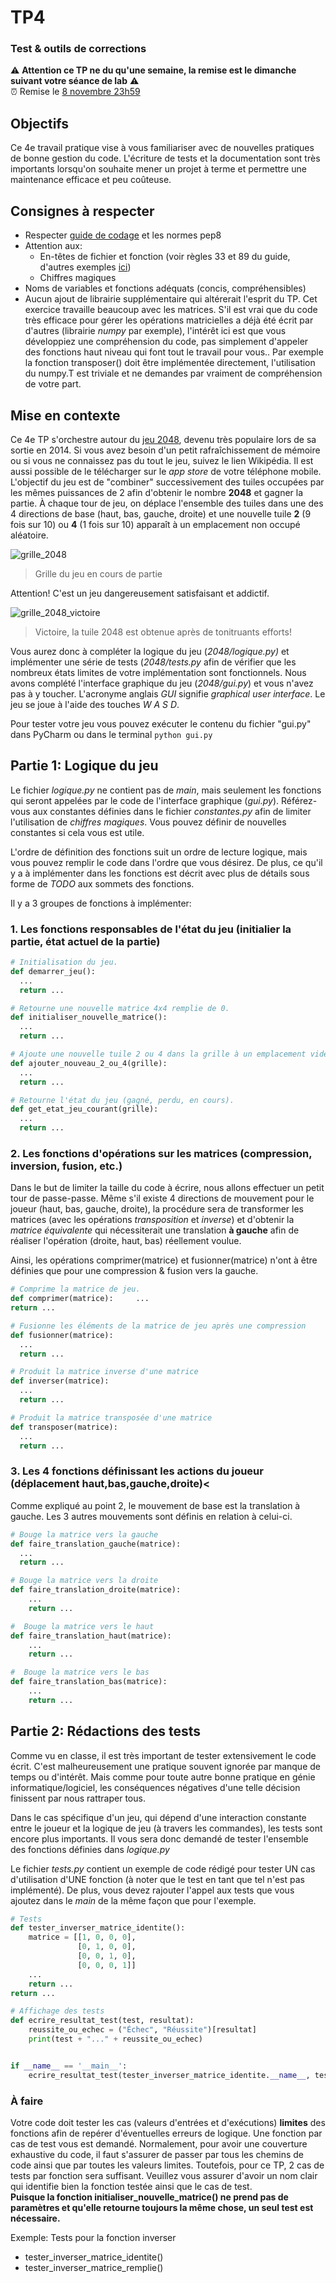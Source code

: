 # TP4
### Test & outils de corrections
:warning: **Attention ce TP ne du qu'une semaine, la remise est le dimanche suivant votre séance de lab** :warning:  
:alarm_clock: Remise le [8 novembre 23h59](https://www.timeanddate.com/countdown/generic?iso=2020118T235959&p0=165&msg=Remise+TP4&font=cursive)
## Objectifs
Ce 4e travail pratique vise à vous familiariser avec de nouvelles pratiques de bonne gestion du code. L'écriture de tests et la documentation sont très importants lorsqu'on souhaite mener un projet à terme et permettre une maintenance efficace et peu coûteuse.
## Consignes à respecter
- Respecter [guide de codage](https://github.com/INF1007-Gabarits/Guide-codage-python) et les normes pep8
- Attention aux:
  - En-têtes de fichier et fonction (voir règles 33 et 89 du guide, d'autres exemples [ici](https://www.datacamp.com/community/tutorials/docstrings-python))
  - Chiffres magiques
- Noms de variables et fonctions adéquats (concis, compréhensibles)
- Aucun ajout de librairie supplémentaire qui altérerait l'esprit du TP. Cet exercice travaille beaucoup avec les matrices. S'il est vrai que du code très efficace pour gérer les opérations matricielles a déjà été écrit par d'autres (librairie *numpy* par exemple), l'intérêt ici est que vous développiez une compréhension du code, pas simplement d'appeler des fonctions haut niveau qui font tout le travail pour vous.. Par exemple la fonction transposer() doit être implémentée directement, l'utilisation du numpy.T est triviale et ne demandes par vraiment de compréhension de votre part.
## Mise en contexte
Ce 4e TP s'orchestre autour du [jeu 2048](https://fr.wikipedia.org/wiki/2048_(jeu_vid%C3%A9o)), devenu très populaire lors de sa sortie en 2014. Si vous avez besoin d'un petit rafraîchissement de mémoire ou si vous ne connaissez pas du tout le jeu, suivez le lien Wikipédia. Il est aussi possible de le télécharger sur le *app store* de votre téléphone mobile.
L'objectif du jeu est de "combiner" successivement des tuiles occupées par les mêmes puissances de 2 afin d'obtenir le nombre **2048** et gagner la partie. À chaque tour de jeu, on déplace l'ensemble des tuiles dans une des 4 directions de base (haut, bas, gauche, droite) et une nouvelle tuile **2** (9 fois sur 10) ou **4** (1 fois sur 10) apparaît à un emplacement non occupé aléatoire.

![grille_2048](https://upload.wikimedia.org/wikipedia/commons/thumb/8/83/2048_Monotonicity.png/270px-2048_Monotonicity.png)
> Grille du jeu en cours de partie  

Attention! C'est un jeu dangereusement satisfaisant et addictif.  

![grille_2048_victoire](https://upload.wikimedia.org/wikipedia/commons/thumb/2/28/2048_finished_game.png/270px-2048_finished_game.png)

> Victoire, la tuile 2048 est obtenue après de tonitruants efforts!  

Vous aurez donc à compléter la logique du jeu (*2048/logique.py)* et implémenter une série de tests (*2048/tests.py* afin de vérifier que les nombreux états limites de votre implémentation sont fonctionnels. Nous avons complété l'interface graphique du jeu (*2048/gui.py*) et vous n'avez pas à y toucher. L'acronyme anglais *GUI* signifie *graphical user interface*. Le jeu se joue à l'aide des touches *W A S D*.

Pour tester votre jeu vous pouvez exécuter le contenu du fichier "gui.py" dans PyCharm ou dans le terminal `python gui.py`

## Partie 1: Logique du jeu
Le fichier *logique.py* ne contient pas de *main*, mais seulement les fonctions qui seront appelées par le code de l'interface graphique (*gui.py*).
Référez-vous aux constantes définies dans le fichier *constantes.py* afin de limiter l'utilisation de *chiffres magiques*. Vous pouvez définir de nouvelles constantes si cela vous est utile.

L'ordre de définition des fonctions suit un ordre de lecture logique, mais vous pouvez remplir le code dans l'ordre que vous désirez. De plus, ce qu'il y a à implémenter dans les fonctions est décrit avec plus de détails sous forme de *TODO* aux sommets des fonctions.

Il y a 3 groupes de fonctions à implémenter:
### 1. Les fonctions responsables de l'état du jeu (initialier la partie, état actuel de la partie) 
```python
# Initialisation du jeu.
def demarrer_jeu():
  ...
  return ...
```
```python
# Retourne une nouvelle matrice 4x4 remplie de 0.
def initialiser_nouvelle_matrice():
  ...
  return ...
```
```python
# Ajoute une nouvelle tuile 2 ou 4 dans la grille à un emplacement vide aléatoire 
def ajouter_nouveau_2_ou_4(grille):
  ...
  return ...
```
```python
# Retourne l'état du jeu (gagné, perdu, en cours).
def get_etat_jeu_courant(grille):
  ...
  return ...
```
### 2. Les fonctions d'opérations sur les matrices (compression, inversion, fusion, etc.)

Dans le but de limiter la taille du code à écrire, nous allons effectuer un petit tour de passe-passe. Même s'il existe 4 directions de mouvement pour le joueur (haut, bas, gauche, droite), la procédure sera de transformer les matrices (avec les opérations *transposition* et *inverse*) et d'obtenir la *matrice équivalente* qui nécessiterait une translation **à gauche** afin de réaliser l'opération (droite, haut, bas) réellement voulue.

Ainsi, les opérations comprimer(matrice) et fusionner(matrice) n'ont à être définies que pour une compression & fusion vers la gauche.
```python
# Comprime la matrice de jeu.
def comprimer(matrice):     ...
return ...
```
```python
# Fusionne les éléments de la matrice de jeu après une compression 
def fusionner(matrice):
  ...
  return ...
```
```python
# Produit la matrice inverse d'une matrice
def inverser(matrice):
  ...
  return ...
```
```python
# Produit la matrice transposée d'une matrice 
def transposer(matrice):
  ...
  return ...
```
### 3. Les 4 fonctions définissant les actions du joueur (déplacement haut,bas,gauche,droite)<

Comme expliqué au point 2, le mouvement de base est la translation à gauche. Les 3 autres mouvements sont définis en relation à celui-ci. 
```python
# Bouge la matrice vers la gauche
def faire_translation_gauche(matrice): 
  ...
  return ...
```
```python
# Bouge la matrice vers la droite
def faire_translation_droite(matrice):
    ...
    return ...
```
```python
#  Bouge la matrice vers le haut
def faire_translation_haut(matrice):
    ...
    return ...
```
```python
#  Bouge la matrice vers le bas
def faire_translation_bas(matrice):
    ...
    return ...
```

## Partie 2: Rédactions des tests
Comme vu en classe, il est très important de tester extensivement le code écrit. C'est malheureusement une pratique souvent ignorée par manque de temps ou d'intérêt. Mais comme pour toute autre bonne pratique en génie informatique/logiciel, les conséquences négatives d'une telle décision finissent par nous rattraper tous.

Dans le cas spécifique d'un jeu, qui dépend d'une interaction constante entre le joueur et la logique de jeu (à travers les commandes), les tests sont encore plus importants. Il vous sera donc demandé de tester l'ensemble des fonctions définies dans *logique.py*

Le fichier *tests.py* contient un exemple de code rédigé pour tester UN cas d'utilisation d'UNE fonction (à noter que le test en tant que tel n'est pas implémenté). De plus, vous devez rajouter l'appel aux tests que vous ajoutez dans le *main* de la même façon que pour l'exemple.
```python
# Tests 
def tester_inverser_matrice_identite():
    matrice = [[1, 0, 0, 0],
               [0, 1, 0, 0],
               [0, 0, 1, 0],
               [0, 0, 0, 1]]
    ...
    return ...
return ...

# Affichage des tests
def ecrire_resultat_test(test, resultat):
    reussite_ou_echec = ("Échec", "Réussite")[resultat]
    print(test + "..." + reussite_ou_echec)


if __name__ == '__main__':
    ecrire_resultat_test(tester_inverser_matrice_identite.__name__, tester_inverser_matrice_identite())
```

### À faire

Votre code doit tester les cas (valeurs d'entrées et d'exécutions) **limites** des fonctions afin de repérer d'éventuelles erreurs de logique. Une fonction par cas de test vous est demandé. Normalement, pour avoir une couverture exhaustive du code, il faut s'assurer de passer par tous les chemins de code ainsi que par toutes les valeurs limites. Toutefois, pour ce TP, 2 cas de tests par fonction sera suffisant. Veuillez vous assurer d'avoir un nom clair qui identifie bien la fonction testée ainsi que le cas de test.  
**Puisque la fonction initialiser_nouvelle_matrice() ne prend pas de paramètres et qu'elle retourne toujours la même chose, un seul test est nécessaire.**

Exemple: Tests pour la fonction inverser
* tester_inverser_matrice_identite()
* tester_inverser_matrice_remplie()


